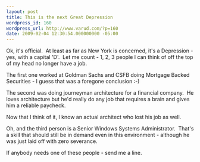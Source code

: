 ```yaml
---
layout: post
title: This is the next Great Depression
wordpress_id: 160
wordpress_url: http://www.varud.com/?p=160
date: 2009-02-04 12:30:54.000000000 -05:00
---
```

Ok, it's official.  At least as far as New York is concerned, it's a Depression - yes, with a capital 'D'.  Let me count - 1, 2, 3 people I can think of off the top of my head no longer have a job.

The first one worked at Goldman Sachs and CSFB doing Mortgage Backed Securities - I guess that was a foregone conclusion :-)

The second was doing journeyman architecture for a financial company.  He loves architecture but he'd really do any job that requires a brain and gives him a reliable paycheck.

Now that I think of it, I know an actual architect who lost his job as well.

Oh, and the third person is a Senior Windows Systems Administrator.  That's a skill that should still be in demand even in this environment - although he was just laid off with zero severance.

If anybody needs one of these people - send me a line.
